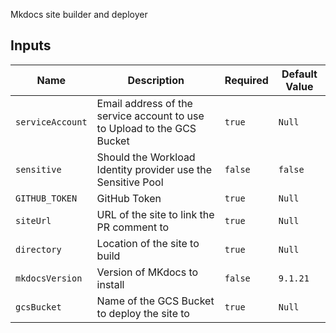 Mkdocs site builder and deployer

## Inputs

| Name | Description | Required | Default Value |
|------|-------------|----------|---------------|
| `serviceAccount` | Email address of the service account to use to Upload to the GCS Bucket | `true` | `Null` |
| `sensitive` | Should the Workload Identity provider use the Sensitive Pool | `false` | `false` |
| `GITHUB_TOKEN` | GitHub Token | `true` | `Null` |
| `siteUrl` | URL of the site to link the PR comment to | `true` | `Null` |
| `directory` | Location of the site to build | `true` | `Null` |
| `mkdocsVersion` | Version of MKdocs to install | `false` | `9.1.21` |
| `gcsBucket` | Name of the GCS Bucket to deploy the site to | `true` | `Null` |

